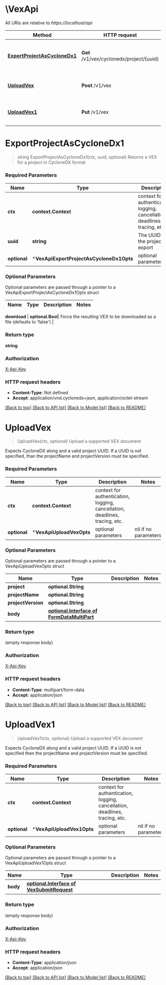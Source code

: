 # \VexApi

All URIs are relative to *https://localhost/api*

Method | HTTP request | Description
------------- | ------------- | -------------
[**ExportProjectAsCycloneDx1**](VexApi.md#ExportProjectAsCycloneDx1) | **Get** /v1/vex/cyclonedx/project/{uuid} | Returns a VEX for a project in CycloneDX format
[**UploadVex**](VexApi.md#UploadVex) | **Post** /v1/vex | Upload a supported VEX document
[**UploadVex1**](VexApi.md#UploadVex1) | **Put** /v1/vex | Upload a supported VEX document


# **ExportProjectAsCycloneDx1**
> string ExportProjectAsCycloneDx1(ctx, uuid, optional)
Returns a VEX for a project in CycloneDX format



### Required Parameters

Name | Type | Description  | Notes
------------- | ------------- | ------------- | -------------
 **ctx** | **context.Context** | context for authentication, logging, cancellation, deadlines, tracing, etc.
  **uuid** | **string**| The UUID of the project to export | 
 **optional** | ***VexApiExportProjectAsCycloneDx1Opts** | optional parameters | nil if no parameters

### Optional Parameters
Optional parameters are passed through a pointer to a VexApiExportProjectAsCycloneDx1Opts struct

Name | Type | Description  | Notes
------------- | ------------- | ------------- | -------------

 **download** | **optional.Bool**| Force the resulting VEX to be downloaded as a file (defaults to &#39;false&#39;) | 

### Return type

**string**

### Authorization

[X-Api-Key](../README.md#X-Api-Key)

### HTTP request headers

 - **Content-Type**: Not defined
 - **Accept**: application/vnd.cyclonedx+json, application/octet-stream

[[Back to top]](#) [[Back to API list]](../README.md#documentation-for-api-endpoints) [[Back to Model list]](../README.md#documentation-for-models) [[Back to README]](../README.md)

# **UploadVex**
> UploadVex(ctx, optional)
Upload a supported VEX document

Expects CycloneDX along and a valid project UUID. If a UUID is not specified, than the projectName and projectVersion must be specified.

### Required Parameters

Name | Type | Description  | Notes
------------- | ------------- | ------------- | -------------
 **ctx** | **context.Context** | context for authentication, logging, cancellation, deadlines, tracing, etc.
 **optional** | ***VexApiUploadVexOpts** | optional parameters | nil if no parameters

### Optional Parameters
Optional parameters are passed through a pointer to a VexApiUploadVexOpts struct

Name | Type | Description  | Notes
------------- | ------------- | ------------- | -------------
 **project** | **optional.String**|  | 
 **projectName** | **optional.String**|  | 
 **projectVersion** | **optional.String**|  | 
 **body** | [**optional.Interface of FormDataMultiPart**](FormDataMultiPart.md)|  | 

### Return type

 (empty response body)

### Authorization

[X-Api-Key](../README.md#X-Api-Key)

### HTTP request headers

 - **Content-Type**: multipart/form-data
 - **Accept**: application/json

[[Back to top]](#) [[Back to API list]](../README.md#documentation-for-api-endpoints) [[Back to Model list]](../README.md#documentation-for-models) [[Back to README]](../README.md)

# **UploadVex1**
> UploadVex1(ctx, optional)
Upload a supported VEX document

Expects CycloneDX along and a valid project UUID. If a UUID is not specified then the projectName and projectVersion must be specified.

### Required Parameters

Name | Type | Description  | Notes
------------- | ------------- | ------------- | -------------
 **ctx** | **context.Context** | context for authentication, logging, cancellation, deadlines, tracing, etc.
 **optional** | ***VexApiUploadVex1Opts** | optional parameters | nil if no parameters

### Optional Parameters
Optional parameters are passed through a pointer to a VexApiUploadVex1Opts struct

Name | Type | Description  | Notes
------------- | ------------- | ------------- | -------------
 **body** | [**optional.Interface of VexSubmitRequest**](VexSubmitRequest.md)|  | 

### Return type

 (empty response body)

### Authorization

[X-Api-Key](../README.md#X-Api-Key)

### HTTP request headers

 - **Content-Type**: application/json
 - **Accept**: application/json

[[Back to top]](#) [[Back to API list]](../README.md#documentation-for-api-endpoints) [[Back to Model list]](../README.md#documentation-for-models) [[Back to README]](../README.md)

